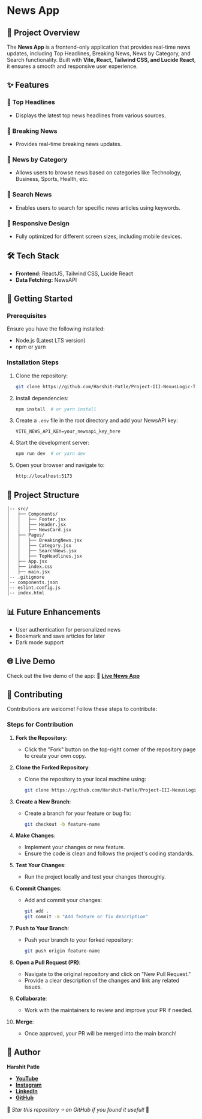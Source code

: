 # News App

## 📌 Project Overview
The **News App** is a frontend-only application that provides real-time news updates, including Top Headlines, Breaking News, News by Category, and Search functionality. Built with **Vite, React, Tailwind CSS, and Lucide React**, it ensures a smooth and responsive user experience.

## ✨ Features

### 🔹 Top Headlines
- Displays the latest top news headlines from various sources.

### 🔹 Breaking News
- Provides real-time breaking news updates.

### 🔹 News by Category
- Allows users to browse news based on categories like Technology, Business, Sports, Health, etc.

### 🔹 Search News
- Enables users to search for specific news articles using keywords.

### 🔹 Responsive Design
- Fully optimized for different screen sizes, including mobile devices.

## 🛠️ Tech Stack
- **Frontend:** ReactJS, Tailwind CSS, Lucide React
- **Data Fetching:** NewsAPI

## 🚀 Getting Started

### Prerequisites
Ensure you have the following installed:
- Node.js (Latest LTS version)
- npm or yarn

### Installation Steps
1. Clone the repository:
   ```sh
   git clone https://github.com/Harshit-Patle/Project-III-NexusLogic-Technologies.git
   ```
2. Install dependencies:
   ```sh
   npm install  # or yarn install
   ```
3. Create a `.env` file in the root directory and add your NewsAPI key:
   ```env
   VITE_NEWS_API_KEY=your_newsapi_key_here
   ```
4. Start the development server:
   ```sh
   npm run dev  # or yarn dev
   ```
5. Open your browser and navigate to:
   ```sh
   http://localhost:5173
   ```

## 📂 Project Structure
```
│-- src/
│   ├── Components/
│   │   ├── Footer.jsx
│   │   ├── Header.jsx
│   │   ├── NewsCard.jsx
│   ├── Pages/
│   │   ├── BreakingNews.jsx
│   │   ├── Category.jsx
│   │   ├── SearchNews.jsx
│   │   ├── TopHeadlines.jsx
│   ├── App.jsx
│   ├── index.css
│   ├── main.jsx
│-- .gitignore
│-- components.json
│-- eslint.config.js
│-- index.html
```

## 📊 Future Enhancements
- User authentication for personalized news
- Bookmark and save articles for later
- Dark mode support

## 🌐 Live Demo
Check out the live demo of the app:
🔹 **[Live News App](https://your-live-demo-url.com)**

## 🤝 Contributing
Contributions are welcome! Follow these steps to contribute:

### Steps for Contribution
1. **Fork the Repository**:
   - Click the "Fork" button on the top-right corner of the repository page to create your own copy.

2. **Clone the Forked Repository**:
   - Clone the repository to your local machine using:
     ```sh
     git clone https://github.com/Harshit-Patle/Project-III-NexusLogic-Technologies.git
     ```

3. **Create a New Branch**:
   - Create a branch for your feature or bug fix:
     ```sh
     git checkout -b feature-name
     ```

4. **Make Changes**:
   - Implement your changes or new feature.
   - Ensure the code is clean and follows the project's coding standards.

5. **Test Your Changes**:
   - Run the project locally and test your changes thoroughly.

6. **Commit Changes**:
   - Add and commit your changes:
     ```sh
     git add .
     git commit -m "Add feature or fix description"
     ```

7. **Push to Your Branch**:
   - Push your branch to your forked repository:
     ```sh
     git push origin feature-name
     ```

8. **Open a Pull Request (PR)**:
   - Navigate to the original repository and click on "New Pull Request."
   - Provide a clear description of the changes and link any related issues.

9. **Collaborate**:
   - Work with the maintainers to review and improve your PR if needed.

10. **Merge**:
    - Once approved, your PR will be merged into the main branch!

## 👤 Author
**Harshit Patle**

- **[YouTube](https://www.youtube.com/@coding_version)**  
- **[Instagram](https://www.instagram.com/coding_version)**  
- **[LinkedIn](https://www.linkedin.com/in/harshit-patle)**  
- **[GitHub](https://github.com/Harshit-Patle)**  

💙 *Star this repository ⭐ on GitHub if you found it useful!* 🚀